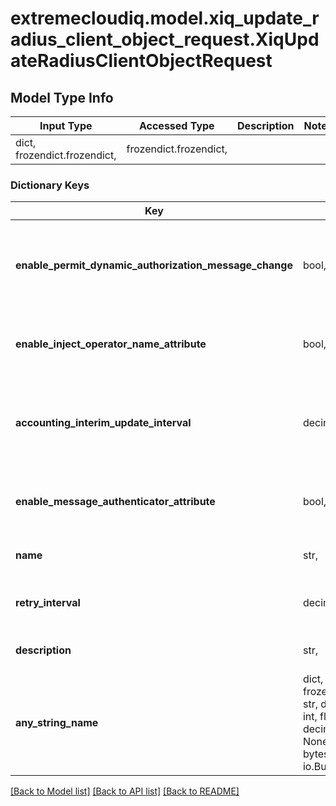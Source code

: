 # extremecloudiq.model.xiq_update_radius_client_object_request.XiqUpdateRadiusClientObjectRequest

## Model Type Info
Input Type | Accessed Type | Description | Notes
------------ | ------------- | ------------- | -------------
dict, frozendict.frozendict,  | frozendict.frozendict,  |  | 

### Dictionary Keys
Key | Input Type | Accessed Type | Description | Notes
------------ | ------------- | ------------- | ------------- | -------------
**enable_permit_dynamic_authorization_message_change** | bool,  | BoolClass,  | The flag for enable permit dynamic authorization message change | 
**enable_inject_operator_name_attribute** | bool,  | BoolClass,  | The flag for enable Inject Operator Name Attribute | 
**accounting_interim_update_interval** | decimal.Decimal, int,  | decimal.Decimal,  | The accounting interim update interval, 60 - 100000000 seconds | value must be a 32 bit integer
**enable_message_authenticator_attribute** | bool,  | BoolClass,  | The flag for enable message authenticator attribute | 
**name** | str,  | str,  | The RADIUS client object name. | 
**retry_interval** | decimal.Decimal, int,  | decimal.Decimal,  | The retry interval, 60 - 100000000 seconds | value must be a 32 bit integer
**description** | str,  | str,  | The RADIUS client object description. | [optional] 
**any_string_name** | dict, frozendict.frozendict, str, date, datetime, int, float, bool, decimal.Decimal, None, list, tuple, bytes, io.FileIO, io.BufferedReader | frozendict.frozendict, str, BoolClass, decimal.Decimal, NoneClass, tuple, bytes, FileIO | any string name can be used but the value must be the correct type | [optional]

[[Back to Model list]](../../README.md#documentation-for-models) [[Back to API list]](../../README.md#documentation-for-api-endpoints) [[Back to README]](../../README.md)

